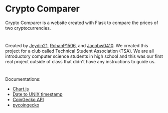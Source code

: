 # Crypto Comparer
Crypto Comparer is a website created with Flask to compare the prices of two cryptocurrencies. 

#
Created by [Jeydin21](https://github.com/Jeydin21/), [RohanP1506](https://github.com/RohanP1506), and [Jacobw0410](https://github.com/Jacobw0410). We created this project for a club called Technical Student Association (TSA). We are all introductory computer science students in high school and this was our first real project outside of class that didn't have any instructions to guide us. 
#
Documentations:<br>
 - [Chart.js](https://www.chartjs.org/)
 - [Date to UNIX timestamp](https://www.tutorialspoint.com/How-to-convert-Python-date-to-Unix-timestamp)
 - [CoinGecko API](https://www.coingecko.com/en/api/documentation)
 - [pycoingecko](https://github.com/man-c/pycoingecko)
